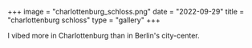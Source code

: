 +++
image = "charlottenburg_schloss.png"
date = "2022-09-29"
title = "charlottenburg schloss"
type = "gallery"
+++

I vibed more in Charlottenburg than in Berlin's city-center.